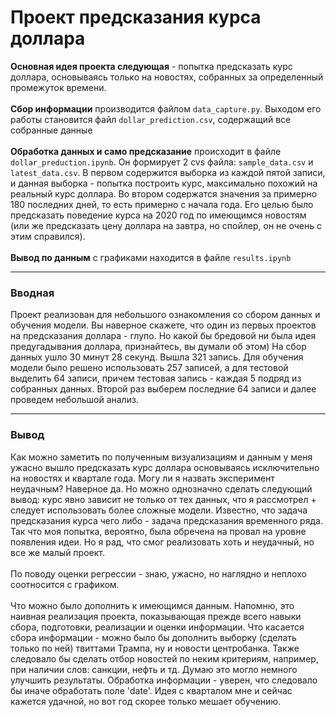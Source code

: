 <h1>Проект предсказания курса доллара</h1>
<strong>Основная идея проекта следующая</strong> - попытка предсказать курс доллара, основываясь только на новостях, собранных за определенный промежуток времени.
<br></br>
<strong>Сбор информации</strong> производится файлом <code>data_capture.py</code>. Выходом его работы становится файл <code>dollar_prediction.csv</code>, 
содержащий все собранные данные
<br></br>
<strong>Обработка данных и само предсказание</strong> происходит в файле <code>dollar_preduction.ipynb</code>. Он формирует 2 cvs файла: <code>sample_data.csv</code> 
и <code>latest_data.csv</code>. В первом содержится выборка из каждой пятой записи, и данная выборка - попытка построить курс, максимально похожий на реальный курс доллара. 
Во втором содержатся значения за примерно 180 последних дней, то есть примерно с начала года. Его целью было предсказать поведение курса на 2020 год по имеющимся новостям 
(или же предсказать цену доллара на завтра, но спойлер, он не очень с этим справился).
<br></br>
<strong>Вывод по данным</strong> с графиками находится в файле <code>results.ipynb</code>

---

<h3>Вводная</h3>
Проект реализован для небольшого ознакомления со сбором данных и обучения модели. Вы наверное скажете, что один из первых проектов на предсказания доллара - глупо. 
Но какой бы бредовой ни была идея предугадывания доллара, признайтесь, вы думали об этом)
На сбор данных ушло 30 минут 28 секунд. Вышла 321 запись. Для обучения модели было решено использовать 257 записей, а для тестовой выделить 64 записи, 
причем тестовая запись - каждая 5 подряд из собранных данных. Второй раз выберем последние 64 записи и далее проведем небольшой анализ.

---

<h3>Вывод</h3>
Как можно заметить по полученным визуализациям и данным у меня ужасно вышло предсказать курс доллара основываясь исключительно на новостях и квартале года.
Могу ли я назвать эксперимент неудачным? Наверное да. Но можно однозначно сделать следующий вывод: курс явно зависит не только от тех данных, что я рассмотрел 
+ следует использовать более сложные модели. Известно, что задача предсказания курса чего либо - задача предсказания временного ряда. Так что моя попытка, 
вероятно, была обречена на провал на уровне появления идеи. Но я рад, что смог реализовать хоть и неудачный, но все же малый проект.
<br></br>
По поводу оценки регрессии - знаю, ужасно, но наглядно и неплохо соотносится с графиком.
<br></br>
Что можно было дополнить к имеющимся данным. Напомню, это наивная реализация проекта, показывающая прежде всего навыки сбора, 
подготовки, реализации и оценки информации. Что касается сбора информации - можно было бы дополнить выборку (сделать только по ней) твиттами Трампа, 
ну и новости центробанка. Также следовало бы сделать отбор новостей по неким критериям, например, при наличии слов: санкции, нефть и тд. Думаю это могло 
немного улучшить результаты. Обработка информации - уверен, что следовало бы иначе обработать поле 'date'. Идея с кварталом мне и сейчас кажется удачной, 
но вот год скорее только мешает обучению.
